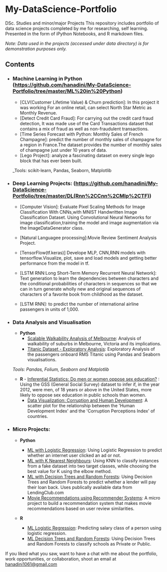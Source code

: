 # My-DataScience-Portfolio
DSc. Studies and minor/major Projects 
This repository includes portfolio of data science projects completed by me for researching, self learning. Presented in the form of iPython Notebooks, and R markdown files.


_Note: Data used in the projects (accessed under data directory) is for demonstration purposes only._

## Contents

- ### Machine Learning in Python (https://github.com/hanadini/My-DataScience-Portfolio/tree/master/ML%20in%20Python)

	- [CLV(Customer Lifetime Value) & Churn prediction]: In this project it was working For an online retail, can select North Star Metric as Monthly Revenue.
	- [Detect Credit Card Fraud]: For carrying out the credit card fraud detection, It was made use of the Card Transactions dataset that contains a mix of fraud as well as non-fraudulent transactions.
	- [Time Series Forecast with Python: Monthly Sales of French Champagne]: predict the number of monthly sales of champagne for a region in France.The dataset provides the number of monthly sales of champagne just under 10 years of data.
	- [Lego Project]: analyze a fascinating dataset on every single lego block that has ever been built.
	
	_Tools: scikit-learn, Pandas, Seaborn, Matplotlib 

- ### Deep Learning Projects: (https://github.com/hanadini/My-DataScience-Portfolio/tree/master/DL(Rnn%2CCnn%2CMlp%2CTF))

	- [Computer Vision]: Evaluate Pixel Scaling Methods for Image Classification With CNNs,with MNIST Handwritten Image Classification Dataset. Using Convolutional Neural Networks for image classification,training the model and image augmentation via the ImageDataGenerator class.
	
	- [Natural Languagee processing]:Movie Review Sentiment Analysis Project.

	- [TensorFlow(tf.keras)] Develope MLP, CNN,RNN models with tensorflow.Visualize, plot, save and load models and getting better performance from the model in tf.

	- [LSTM RNN:Long Short-Term Memory Recurrent Neural Network]: Text generation to learn the dependencies between characters and the conditional probabilities of characters in sequences so that we can in turn generate wholly new and original sequences of characters of a favorite book from childhood as the dataset.
	
	- [LSTM RNN]: to predict the number of international airline passengers in units of 1,000.  

- ### Data Analysis and Visualisation
	- __Python__
		- [Scalable Walkability Analysis of Melbourne](https://github.com/hanadini/MyPortfolio/.ipynb): Analysis of walkability of suburbs in Melbourne, Victoria and its implications.
		- [Titanic Dataset - Exploratory Analysis](https://github.com/hanadini/MyPortfolio/.ipynb): Exploratory Analysis of the passengers onboard RMS Titanic using Pandas and Seaborn visualisations.
				
	_Tools: Pandas, Folium, Seaborn and Matplotlib_

	- __R__ 
				- [Inferential Statistics: Do men or women oppose sex education?](https://github.com/hanadini/MyPortfolio/) : Using the GSS (General Social Survey) dataset to infer if, in the year 2012, were men, of 18 years or above in the United States, more likely to oppose sex education in public schools than women.
		- [Data Visualization: Corruption and Human Development](https://github.com/hanadini/MyPortfolio/): A scatter plot for the relationship between the 'Human Development Index' and the 'Corruption Perceptions Index' of countries.
		
	
- ### Micro Projects: 

	- __Python__
		- [ML with Logistic Regression](https://github.com/hanadini/MyPortfolio/n.ipynb): Using Logistic Regression to predict whether an internet user clicked an ad or not.
		- [ML with K Nearest Neighbours](https://github.com/hanadini/MyPortfolio/.ipynb): Using KNN to classify instances from a fake dataset into two target classes, while choosing the best value for K using the elbow method.
		- [ML with Decision Trees and Random Forests](https://github.com/hanadini/MyPortfolio/.ipynb): Using Decision Trees and Random Forests to predict whether a lender will pay their loan back. Uses publically available data from LendingClub.com
		- [Movie Recommendations using Recommender Systems](https://github.com/hanadini/MyPortfolio/.ipynb): A micro project to build a recommendation system that makes movie recommendations based on user review similarities. 

	- __R__
		- [ML Logistic Regression](https://github.com/hanadini/MyPortfolio/): Predicting salary class of a person using logistic regression.
		- [ML Decision Trees and Random Forests](https://github.com/hanadini/MyPortfolio/): Using Decision Trees and Random Forests to classify schools as Private or Public.

If you liked what you saw, want to have a chat with me about the portfolio, work opportunities, or collaboration, shoot an email at 
hanadini1061@gmail.com
